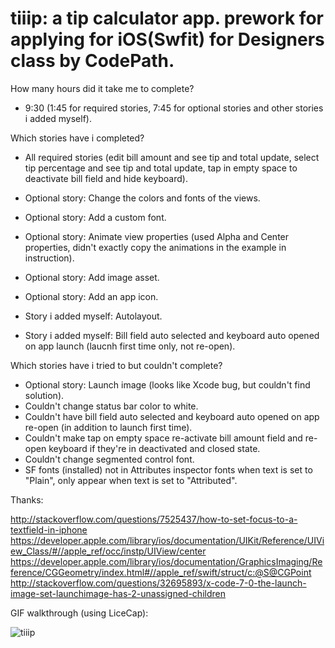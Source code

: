 # tiiip: a tip calculator app. prework for applying for iOS(Swfit) for Designers class by CodePath.

How many hours did it take me to complete?
- 9:30 (1:45 for required stories, 7:45 for optional stories and other stories i added myself).

Which stories have i completed?

- All required stories (edit bill amount and see tip and total update, select tip percentage and see tip and total update, tap in empty space to deactivate bill field and hide keyboard).

- Optional story: Change the colors and fonts of the views.
- Optional story: Add a custom font.
- Optional story: Animate view properties (used Alpha and Center properties, didn't exactly copy the animations in the example in instruction).
- Optional story: Add image asset.
- Optional story: Add an app icon.

- Story i added myself: Autolayout.
- Story i added myself: Bill field auto selected and keyboard auto opened on app launch (laucnh first time only, not re-open).

Which stories have i tried to but couldn't complete?
- Optional story: Launch image (looks like Xcode bug, but couldn't find solution).
- Couldn't change status bar color to white.
- Couldn't have bill field auto selected and keyboard auto opened on app re-open (in addition to launch first time).
- Couldn't make tap on empty space re-activate bill amount field and re-open keyboard if they're in deactivated and closed state.
- Couldn't change segmented control font.
- SF fonts (installed) not in Attributes inspector fonts when text is set to "Plain", only appear when text is set to "Attributed".

Thanks:

http://stackoverflow.com/questions/7525437/how-to-set-focus-to-a-textfield-in-iphone
https://developer.apple.com/library/ios/documentation/UIKit/Reference/UIView_Class/#//apple_ref/occ/instp/UIView/center
https://developer.apple.com/library/ios/documentation/GraphicsImaging/Reference/CGGeometry/index.html#//apple_ref/swift/struct/c:@S@CGPoint
http://stackoverflow.com/questions/32695893/x-code-7-0-the-launch-image-set-launchimage-has-2-unassigned-children


GIF walkthrough (using LiceCap):

![tiiip](https://cloud.githubusercontent.com/assets/14037687/12077733/5ef48536-b1a8-11e5-8bb3-8d0b2b115680.gif)

